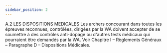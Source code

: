 ```yaml
---
sidebar_position: 2
---
```


A.2 LES DISPOSITIONS MEDICALES
Les archers concourant dans toutes les épreuves reconnues, contrôlées, dirigées par la WA doivent
accepter de se soumettre à des contrôles anti-dopage ou d'autres tests médicaux qui pourraient être
demandés par la WA. Voir Chapitre I – Règlements Généraux – Paragraphe D – Dispositions Médicales.
